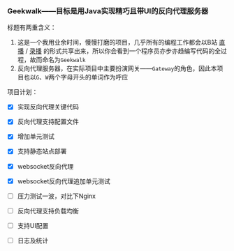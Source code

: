 ### Geekwalk——目标是用Java实现精巧且带UI的反向代理服务器

标题有两重含义：
1. 这是一个我用业余时间，慢慢打磨的项目，几乎所有的编程工作都会以B站 [直播](https://live.bilibili.com/10496628) / [录播](https://www.bilibili.com/video/BV1B64y1y7t1) 的形式共享出来，所以你会看到一个程序员亦步亦趋编写代码的全过程，故而命名为`Geekwalk`
2. 反向代理服务器，在实际项目中主要扮演网关——`Gateway`的角色，因此本项目也以`G`、`W`两个字母开头的单词作为呼应

项目计划：
* [x] 实现反向代理关键代码
* [x] 反向代理支持配置文件
* [x] 增加单元测试
* [x] 支持静态站点部署
* [x] websocket反向代理 
* [x] websocket反向代理追加单元测试 
* [ ] 压力测试一波，对比下Nginx
* [ ] 反向代理支持负载均衡
* [ ] 支持UI配置
* [ ] 日志及统计



